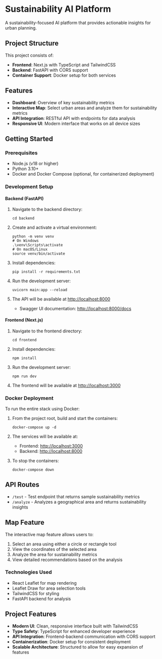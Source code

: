 # Sustainability AI Platform

A sustainability-focused AI platform that provides actionable insights for urban planning.

## Project Structure

This project consists of:
- **Frontend**: Next.js with TypeScript and TailwindCSS
- **Backend**: FastAPI with CORS support
- **Container Support**: Docker setup for both services

## Features

- **Dashboard**: Overview of key sustainability metrics
- **Interactive Map**: Select urban areas and analyze them for sustainability metrics
- **API Integration**: RESTful API with endpoints for data analysis
- **Responsive UI**: Modern interface that works on all device sizes

## Getting Started

### Prerequisites

- Node.js (v18 or higher)
- Python 3.10+ 
- Docker and Docker Compose (optional, for containerized deployment)

### Development Setup

#### Backend (FastAPI)

1. Navigate to the backend directory:
   ```
   cd backend
   ```

2. Create and activate a virtual environment:
   ```
   python -m venv venv
   # On Windows
   .\venv\Scripts\activate
   # On macOS/Linux
   source venv/bin/activate
   ```

3. Install dependencies:
   ```
   pip install -r requirements.txt
   ```

4. Run the development server:
   ```
   uvicorn main:app --reload
   ```

5. The API will be available at [http://localhost:8000](http://localhost:8000)
   - Swagger UI documentation: [http://localhost:8000/docs](http://localhost:8000/docs)

#### Frontend (Next.js)

1. Navigate to the frontend directory:
   ```
   cd frontend
   ```

2. Install dependencies:
   ```
   npm install
   ```

3. Run the development server:
   ```
   npm run dev
   ```

4. The frontend will be available at [http://localhost:3000](http://localhost:3000)

### Docker Deployment

To run the entire stack using Docker:

1. From the project root, build and start the containers:
   ```
   docker-compose up -d
   ```

2. The services will be available at:
   - Frontend: [http://localhost:3000](http://localhost:3000)
   - Backend: [http://localhost:8000](http://localhost:8000)

3. To stop the containers:
   ```
   docker-compose down
   ```

## API Routes

- `/test` - Test endpoint that returns sample sustainability metrics
- `/analyze` - Analyzes a geographical area and returns sustainability insights

## Map Feature

The interactive map feature allows users to:

1. Select an area using either a circle or rectangle tool
2. View the coordinates of the selected area
3. Analyze the area for sustainability metrics
4. View detailed recommendations based on the analysis

### Technologies Used
- React Leaflet for map rendering
- Leaflet Draw for area selection tools
- TailwindCSS for styling
- FastAPI backend for analysis

## Project Features

- **Modern UI**: Clean, responsive interface built with TailwindCSS
- **Type Safety**: TypeScript for enhanced developer experience
- **API Integration**: Frontend-backend communication with CORS support
- **Containerization**: Docker setup for consistent deployment
- **Scalable Architecture**: Structured to allow for easy expansion of features 